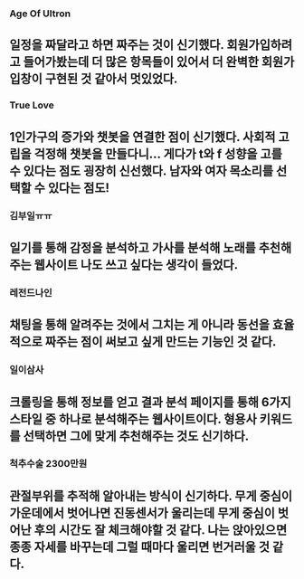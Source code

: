 ### Age Of Ultron   
일정을 짜달라고 하면 짜주는 것이 신기했다. 회원가입하려고 들어가봤는데 더 많은 항목들이 있어서 더 완벽한 회원가입창이 구현된 것 같아서 멋있었다. 
-----
### True Love   
1인가구의 증가와 챗봇을 연결한 점이 신기했다. 사회적 고립을 걱정해 챗봇을 만들다니… 게다가 t와 f 성향을 고를 수 있다는 점도 굉장히 신선했다. 남자와 여자 목소리를 선택할 수 있다는 점도!
---
### 김부일ㅠㅠ
일기를 통해 감정을 분석하고 가사를 분석해 노래를 추천해주는 웹사이트 나도 쓰고 싶다는 생각이 들었다. 
---
### 레전드나인   
채팅을 통해 알려주는 것에서 그치는 게 아니라 동선을 효율적으로 짜주는 점이 써보고 싶게 만드는 기능인 것 같다. 
---
### 일이삼사   
크롤링을 통해 정보를 얻고 결과 분석 페이지를 통해 6가지 스타일 중 하나로 분석해주는 웹사이트이다. 형용사 키워드를 선택하면 그에 맞게 추천해주는 것도 신기하다. 
---
### 척추수술 2300만원   
관절부위를 추적해 알아내는 방식이 신기하다. 무게 중심이 가운데에서 벗어나면 진동센서가 울리는데 무게 중심이 벗어난 후의 시간도 잘 체크해야할 것 같다. 나는 앉아있으면 종종 자세를 바꾸는데 그럴 때마다 울리면 번거러울 것 같다. 
---
